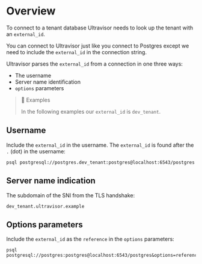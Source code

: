 <!--
SPDX-FileCopyrightText: 2025 Supabase <support@supabase.io>
SPDX-FileCopyrightText: 2025 Łukasz Niemier <~@hauleth.dev>

SPDX-License-Identifier: Apache-2.0
SPDX-License-Identifier: EUPL-1.2
-->

# Overview

To connect to a tenant database Ultravisor needs to look up the tenant with an
`external_id`.

You can connect to Ultravisor just like you connect to Postgres except we need to
include the `external_id` in the connection string.

Ultravisor parses the `external_id` from a connection in one three ways:

- The username
- Server name identification
- `options` parameters

> 📘 Examples
>
> In the following examples our `external_id` is `dev_tenant`.

## Username

Include the `external_id` in the username. The `external_id` is found after
the `.` (dot) in the username:

```
psql postgresql://postgres.dev_tenant:postgres@localhost:6543/postgres
```

## Server name indication

The subdomain of the SNI from the TLS handshake:

```
dev_tenant.ultravisor.example
```

## Options parameters

Include the `external_id` as the `reference` in the `options` parameters:

```
psql postgresql://postgres:postgres@localhost:6543/postgres&options=reference%3Ddev_tenant
```
